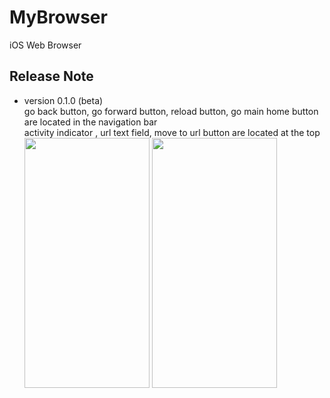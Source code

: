 # MyBrowser
iOS Web Browser

## Release Note
- version 0.1.0 (beta)<br>
  go back button, go forward button, reload button, go main home button are located in the navigation bar<br>
  activity indicator , url text field, move to url button are located at the top<br>
  <img src="https://user-images.githubusercontent.com/103043741/181867410-94d61445-04cd-4793-89cc-b375240af216.PNG" width="200" height="400"/>
  <img src="https://user-images.githubusercontent.com/103043741/181867415-6affe654-28a9-4608-b59d-eb5adb734e52.PNG" width="200" height="400"/>
